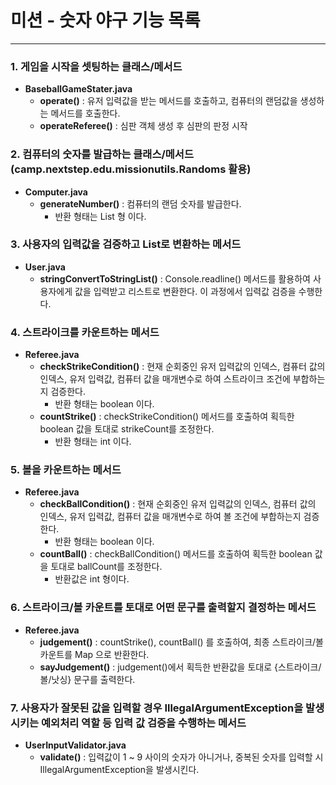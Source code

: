 # 미션 - 숫자 야구 기능 목록

---

### 1. 게임을 시작을 셋팅하는 클래스/메서드
- **BaseballGameStater.java**
  - **operate()** : 유저 입력값을 받는 메서드를 호출하고, 컴퓨터의 랜덤값을 생성하는 메서드를 호출한다.
  - **operateReferee()** : 심판 객체 생성 후 심판의 판정 시작

### 2. 컴퓨터의 숫자를 발급하는 클래스/메서드 (camp.nextstep.edu.missionutils.Randoms 활용)
- **Computer.java**
  - **generateNumber()** : 컴퓨터의 랜덤 숫자를 발급한다.
    - 반환 형태는 List<String> 형 이다.

### 3. 사용자의 입력값을 검증하고 List로 변환하는 메서드
- **User.java**
  - **stringConvertToStringList()** : Console.readline() 메서드를 활용하여 사용자에게 값을 입력받고 리스트로 변환한다. 이 과정에서 입력값 검증을 수행한다.

### 4. 스트라이크를 카운트하는 메서드
- **Referee.java**
  - **checkStrikeCondition()** : 현재 순회중인 유저 입력값의 인덱스, 컴퓨터 값의 인덱스, 유저 입력값, 컴퓨터 값을 매개변수로 하여 스트라이크 조건에 부합하는지 검증한다.  
    - 반환 형태는 boolean 이다.
  - **countStrike()** : checkStrikeCondition() 메서드를 호출하여 획득한 boolean 값을 토대로 strikeCount를 조정한다. 
    - 반환 형태는 int 이다.

### 5. 볼을 카운트하는 메서드
- **Referee.java**
  - **checkBallCondition()** : 현재 순회중인 유저 입력값의 인덱스, 컴퓨터 값의 인덱스, 유저 입력값, 컴퓨터 값을 매개변수로 하여 볼 조건에 부합하는지 검증한다.
    - 반환 형태는 boolean 이다.
  - **countBall()** : checkBallCondition() 메서드를 호출하여 획득한 boolean 값을 토대로 ballCount를 조정한다.
    - 반환값은 int 형이다.

### 6. 스트라이크/볼 카운트를 토대로 어떤 문구를 출력할지 결정하는 메서드
- **Referee.java**
  - **judgement()** : countStrike(), countBall() 를 호출하여, 최종 스트라이크/볼 카운트를 Map 으로 반환한다.
  - **sayJudgement()** : judgement()에서 획득한 반환값을 토대로 {스트라이크/볼/낫싱} 문구를 출력한다.

### 7. 사용자가 잘못된 값을 입력할 경우 IllegalArgumentException을 발생시키는 예외처리 역할 등 입력 값 검증을 수행하는 메서드
- **UserInputValidator.java**
  - **validate()** : 입력값이 1 ~ 9 사이의 숫자가 아니거나, 중복된 숫자를 입력할 시 IllegalArgumentException을 발생시킨다.